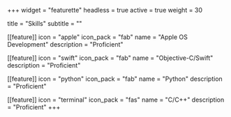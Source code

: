 +++
widget = "featurette"
headless = true
active = true
weight = 30

title = "Skills"
subtitle = ""

[[feature]]
icon = "apple"
icon_pack = "fab"
name = "Apple OS Development"
description = "Proficient"

[[feature]]
icon = "swift"
icon_pack = "fab"
name = "Objective-C/Swift"
description = "Proficient"

[[feature]]
icon = "python"
icon_pack = "fab"
name = "Python"
description = "Proficient"

[[feature]]
icon = "terminal"
icon_pack = "fas"
name = "C/C++"
description = "Proficient"
+++
